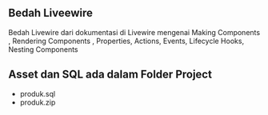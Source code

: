 
## Bedah Liveewire

Bedah Livewire dari dokumentasi di Livewire mengenai 
Making Components , Rendering Components , Properties, Actions, Events, Lifecycle Hooks, Nesting Components

## Asset dan SQL ada dalam Folder Project
- produk.sql
- produk.zip


